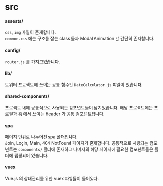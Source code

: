 # src

#### assests/
`css`, `img` 파일이 존재합니다.   
`common.css` 에는 구조를 잡는 class 들과 Modal Animation 만 간단히 존재합니다.


#### config/
`router.js` 를 가지고있습니다.

#### lib/
트위터 프로젝트에 쓰이는 공통 함수인 `DateCalculator.js` 파일이 있습니다.

#### shared-components/
프로젝트 내에 공통적으로 사용되는 컴포넌트들이 담겨있습니다. 해당 프로젝트에는 프로필과 홈 에서 쓰이는 Header 가 공통 컴포넌트입니다.

#### spa 
페이지 단위로 나누어진 spa 폴더입니다.  
Join, Login, Main, 404 NotFound 페이지가 존재합니다. 공통적으로 사용되는 컴포넌트는 `components/` 폴더에 존재하고 나머지의 해당 페이지에 필요한 컴포넌트들은 폴더에 랩핑되어 있습니다.

#### vuex
Vue.js 의 상태관리를 위한 vuex 파일들이 들어있다.
